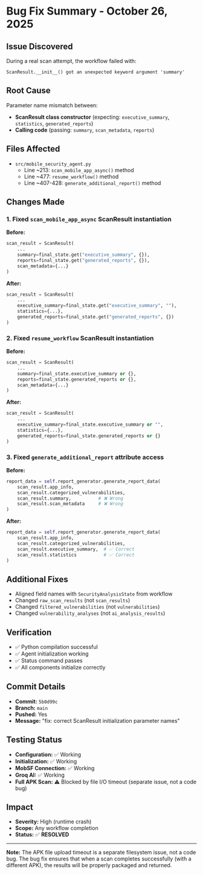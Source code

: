 # Bug Fix Summary - October 26, 2025

## Issue Discovered
During a real scan attempt, the workflow failed with:
```
ScanResult.__init__() got an unexpected keyword argument 'summary'
```

## Root Cause
Parameter name mismatch between:
- **ScanResult class constructor** (expecting: `executive_summary`, `statistics`, `generated_reports`)
- **Calling code** (passing: `summary`, `scan_metadata`, `reports`)

## Files Affected
- `src/mobile_security_agent.py`
  - Line ~213: `scan_mobile_app_async()` method
  - Line ~477: `resume_workflow()` method
  - Line ~407-428: `generate_additional_report()` method

## Changes Made

### 1. Fixed `scan_mobile_app_async` ScanResult instantiation
**Before:**
```python
scan_result = ScanResult(
    ...
    summary=final_state.get("executive_summary", {}),
    reports=final_state.get("generated_reports", {}),
    scan_metadata={...}
)
```

**After:**
```python
scan_result = ScanResult(
    ...
    executive_summary=final_state.get("executive_summary", ""),
    statistics={...},
    generated_reports=final_state.get("generated_reports", {})
)
```

### 2. Fixed `resume_workflow` ScanResult instantiation
**Before:**
```python
scan_result = ScanResult(
    ...
    summary=final_state.executive_summary or {},
    reports=final_state.generated_reports or {},
    scan_metadata={...}
)
```

**After:**
```python
scan_result = ScanResult(
    ...
    executive_summary=final_state.executive_summary or "",
    statistics={...},
    generated_reports=final_state.generated_reports or {}
)
```

### 3. Fixed `generate_additional_report` attribute access
**Before:**
```python
report_data = self.report_generator.generate_report_data(
    scan_result.app_info,
    scan_result.categorized_vulnerabilities,
    scan_result.summary,          # ❌ Wrong
    scan_result.scan_metadata     # ❌ Wrong
)
```

**After:**
```python
report_data = self.report_generator.generate_report_data(
    scan_result.app_info,
    scan_result.categorized_vulnerabilities,
    scan_result.executive_summary,  # ✅ Correct
    scan_result.statistics          # ✅ Correct
)
```

## Additional Fixes
- Aligned field names with `SecurityAnalysisState` from workflow
- Changed `raw_scan_results` (not `scan_results`)
- Changed `filtered_vulnerabilities` (not `vulnerabilities`)
- Changed `vulnerability_analyses` (not `ai_analysis_results`)

## Verification
- ✅ Python compilation successful
- ✅ Agent initialization working
- ✅ Status command passes
- ✅ All components initialize correctly

## Commit Details
- **Commit:** `5b0d99c`
- **Branch:** `main`
- **Pushed:** Yes
- **Message:** "fix: correct ScanResult initialization parameter names"

## Testing Status
- **Configuration:** ✅ Working
- **Initialization:** ✅ Working  
- **MobSF Connection:** ✅ Working
- **Groq AI:** ✅ Working
- **Full APK Scan:** ⚠️ Blocked by file I/O timeout (separate issue, not a code bug)

## Impact
- **Severity:** High (runtime crash)
- **Scope:** Any workflow completion
- **Status:** ✅ **RESOLVED**

---

**Note:** The APK file upload timeout is a separate filesystem issue, not a code bug. The bug fix ensures that when a scan completes successfully (with a different APK), the results will be properly packaged and returned.
